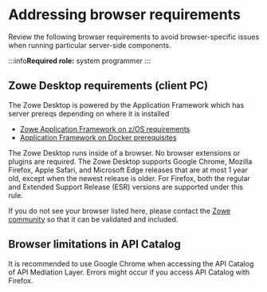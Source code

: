 # Addressing browser requirements

Review the following browser requirements to avoid browser-specific issues when running particular server-side components.

:::info**Required role:** system programmer
:::

## Zowe Desktop requirements (client PC)

The Zowe Desktop is powered by the Application Framework which has server prereqs depending on where it is installed

- [Zowe Application Framework on z/OS requirements](#zowe-application-framework-on-zos-requirements)
- [Application Framework on Docker prerequisites](#docker-requirements-host)

The Zowe Desktop runs inside of a browser. No browser extensions or plugins are required.
The Zowe Desktop supports Google Chrome, Mozilla Firefox, Apple Safari, and Microsoft Edge releases that are at most 1 year old, except when the newest release is older. For Firefox, both the regular and Extended Support Release (ESR) versions are supported under this rule.

If you do not see your browser listed here, please contact the [Zowe community](https://github.com/zowe/community/blob/master/README.md#slack) so that it can be validated and included.

## Browser limitations in API Catalog

It is recommended to use Google Chrome when accessing the API Catalog of API Mediation Layer. Errors might occur if you access API Catalog with Firefox. 
